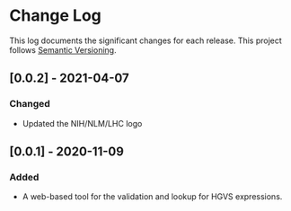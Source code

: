 # Change Log

This log documents the significant changes for each release.
This project follows [Semantic Versioning](http://semver.org/).

## [0.0.2] - 2021-04-07
### Changed
- Updated the NIH/NLM/LHC logo

## [0.0.1] - 2020-11-09
### Added
- A web-based tool for the validation and lookup for HGVS expressions.

